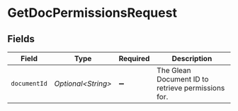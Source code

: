 # GetDocPermissionsRequest


## Fields

| Field                                              | Type                                               | Required                                           | Description                                        |
| -------------------------------------------------- | -------------------------------------------------- | -------------------------------------------------- | -------------------------------------------------- |
| `documentId`                                       | *Optional\<String>*                                | :heavy_minus_sign:                                 | The Glean Document ID to retrieve permissions for. |
